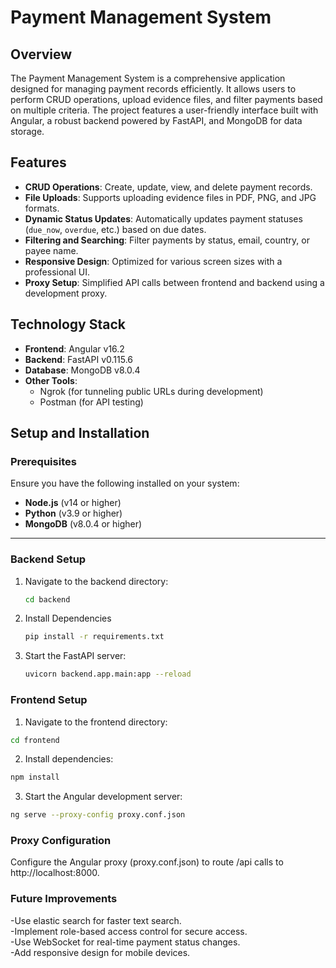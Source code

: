 # Payment Management System

## Overview
The Payment Management System is a comprehensive application designed for managing payment records efficiently. It allows users to perform CRUD operations, upload evidence files, and filter payments based on multiple criteria. The project features a user-friendly interface built with Angular, a robust backend powered by FastAPI, and MongoDB for data storage.

## Features
- **CRUD Operations**: Create, update, view, and delete payment records.
- **File Uploads**: Supports uploading evidence files in PDF, PNG, and JPG formats.
- **Dynamic Status Updates**: Automatically updates payment statuses (`due_now`, `overdue`, etc.) based on due dates.
- **Filtering and Searching**: Filter payments by status, email, country, or payee name.
- **Responsive Design**: Optimized for various screen sizes with a professional UI.
- **Proxy Setup**: Simplified API calls between frontend and backend using a development proxy.

## Technology Stack
- **Frontend**: Angular v16.2
- **Backend**: FastAPI v0.115.6
- **Database**: MongoDB v8.0.4
- **Other Tools**: 
  - Ngrok (for tunneling public URLs during development)
  - Postman (for API testing)

## Setup and Installation

### Prerequisites
Ensure you have the following installed on your system:
- **Node.js** (v14 or higher)
- **Python** (v3.9 or higher)
- **MongoDB** (v8.0.4 or higher)

---

### Backend Setup
1. Navigate to the backend directory:
   ```bash
   cd backend
2. Install Dependencies
   ```bash
   pip install -r requirements.txt

3. Start the FastAPI server:
   ```bash
   uvicorn backend.app.main:app --reload

### Frontend Setup

1. Navigate to the frontend directory:
  ```bash
  cd frontend
```

2. Install dependencies:
  ```bash
  npm install
  ```

3. Start the Angular development server:
  ```bash
  ng serve --proxy-config proxy.conf.json
  ```

### Proxy Configuration

Configure the Angular proxy (proxy.conf.json) to route /api calls to http://localhost:8000.

### Future Improvements

-Use elastic search for faster text search.  
-Implement role-based access control for secure access.  
-Use WebSocket for real-time payment status changes.  
-Add responsive design for mobile devices.  


